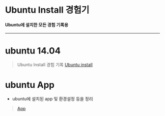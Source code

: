 # Ubuntu Install 경험기
#### Ubuntu에 설치한 모든 경험 기록용
------------------------------------------------------------------
# ubuntu 14.04
> Ubuntu Install 경험 기록 [Ubuntu install](https://github.com/feanar729/ubuntu/blob/master/ubuntu_14.04/install_14.04.md) <br> 

# ubuntu App
- ubuntu에 설치된 app 및 환경설정 등을 정리 
> [App](https://github.com/feanar729/ubuntu/blob/master/Ubuntu_App/APP_Install.md)
